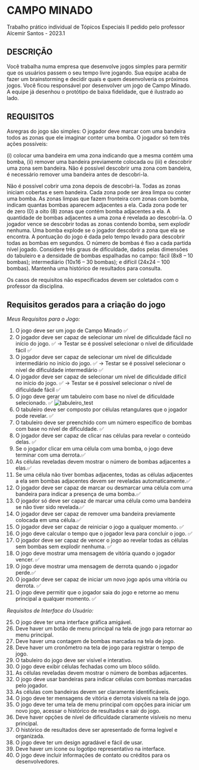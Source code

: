 # CAMPO MINADO
Trabalho prático individual de Tópicos Especiais II pedido pelo professor Alcemir Santos - 2023.1

## DESCRIÇÃO
Você trabalha numa empresa que desenvolve jogos simples para permitir que os usuários passem o seu tempo livre jogando. Sua equipe acaba de fazer um brainstorming e decidir quais e quem desenvolveria os próximos jogos. Você ficou responsável por desenvolver um jogo de Campo Minado. A equipe já desenhou o protótipo de baixa fidelidade, que é ilustrado ao lado.

## REQUISITOS

Asregras do jogo são simples: O jogador deve marcar com uma bandeira todos as zonas que ele imaginar conter uma bomba. O jogador só tem três ações possíveis: 

(i) colocar uma bandeira em uma zona indicando que a mesma contém uma bomba, 
(ii) remover uma bandeira previamente colocada ou 
(iii) e descobrir uma zona sem bandeira. Não é possível descobrir uma zona com bandeira, é necessário remover uma bandeira antes de descobri-la. 

Não é possível cobrir uma zona depois de descobri-la. Todas as zonas iniciam cobertas e sem bandeira. Cada zona pode ser área limpa ou conter uma bomba. As zonas limpas que fazem fronteira com zonas com bomba, indicam quantas bombas aparecem adjacentes a ela. Cada zona pode ter de zero (0) a oito (8) zonas que contém bomba adjacentes a ela. A quantidade de bombas adjacentes a uma zona é revelada ao descobri-la. O jogador vence se descobrir todas as zonas contendo bomba, sem explodir nenhuma. Uma bomba explode se o jogador descobrir a zona que ela se encontra. A pontuação do jogo é dada pelo tempo levado para descobrir todas as bombas em segundos. O número de bombas é fixo a cada partida nível jogado. Considere três graus de dificuldade, dados pelas dimensões do tabuleiro e a densidade de bombas espalhadas no campo: fácil (8x8 – 10 bombas); intermediário (10x16 – 30 bombas); e difícil (24x24 – 100 bombas). Mantenha uma histórico de resultados para consulta.

Os casos de requisitos não especificados devem ser coletados com o professor da disciplina.

## Requisitos gerados para a criação do jogo

*Meus Requisitos para o Jogo:*

1. O jogo deve ser um jogo de Campo Minado ✅
2. O jogador deve ser capaz de selecionar um nível de dificuldade fácil no início do jogo. ✅
    -> Testar se é possível selecionar o nível de dificuldade fácil ✅
3. O jogador deve ser capaz de selecionar um nível de dificuldade intermediário no início do jogo. ✅
    -> Testar se é possível selecionar o nível de dificuldade intermediário ✅
4. O jogador deve ser capaz de selecionar um nível de dificuldade difícil no início do jogo. ✅
    -> Testar se é possível selecionar o nível de dificuldade fácil ✅
5. O jogo deve gerar um tabuleiro com base no nível de dificuldade selecionado. ✅
    ![tabuleiro_test](image.png)
6. O tabuleiro deve ser composto por células retangulares que o jogador pode revelar. ✅
7. O tabuleiro deve ser preenchido com um número específico de bombas com base no nível de dificuldade. ✅
8. O jogador deve ser capaz de clicar nas células para revelar o conteúdo delas. ✅
9. Se o jogador clicar em uma célula com uma bomba, o jogo deve terminar com uma derrota.✅
10. As células reveladas devem mostrar o número de bombas adjacentes a elas.✅
11. Se uma célula não tiver bombas adjacentes, todas as células adjacentes a ela sem bombas adjacentes devem ser reveladas automaticamente.✅
12. O jogador deve ser capaz de marcar ou desmarcar uma célula com uma bandeira para indicar a presença de uma bomba.✅
13. O jogador só deve ser capaz de marcar uma célula como uma bandeira se não tiver sido revelada.✅
14. O jogador deve ser capaz de remover uma bandeira previamente colocada em uma célula.✅
15. O jogador deve ser capaz de reiniciar o jogo a qualquer momento. ✅
16. O jogo deve calcular o tempo que o jogador leva para concluir o jogo. ✅
17. O jogador deve ser capaz de vencer o jogo ao revelar todas as células sem bombas sem explodir nenhuma. ✅
18. O jogo deve mostrar uma mensagem de vitória quando o jogador vencer. ✅
19. O jogo deve mostrar uma mensagem de derrota quando o jogador perde.✅
20. O jogador deve ser capaz de iniciar um novo jogo após uma vitória ou derrota. ✅
21. O jogo deve permitir que o jogador saia do jogo e retorne ao menu principal a qualquer momento. ✅


*Requisitos de Interface do Usuário:*

25. O jogo deve ter uma interface gráfica amigável.
26. Deve haver um botão de menu principal na tela de jogo para retornar ao menu principal.
27. Deve haver uma contagem de bombas marcadas na tela de jogo.
28. Deve haver um cronômetro na tela de jogo para registrar o tempo de jogo.
29. O tabuleiro do jogo deve ser visível e interativo.
30. O jogo deve exibir células fechadas como um bloco sólido.
31. As células reveladas devem mostrar o número de bombas adjacentes.
32. O jogo deve usar bandeiras para indicar células com bombas marcadas pelo jogador.
33. As células com bandeiras devem ser claramente identificáveis.
34. O jogo deve ter mensagens de vitória e derrota visíveis na tela de jogo.
35. O jogo deve ter uma tela de menu principal com opções para iniciar um novo jogo, acessar o histórico de resultados e sair do jogo.
36. Deve haver opções de nível de dificuldade claramente visíveis no menu principal.
37. O histórico de resultados deve ser apresentado de forma legível e organizada.
38. O jogo deve ter um design agradável e fácil de usar.
39. Deve haver um ícone ou logotipo representativo na interface.
40. O jogo deve incluir informações de contato ou créditos para os desenvolvedores.